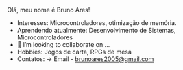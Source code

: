 Olá, meu nome é Bruno Ares!

- Interesses: Microcontroladores, otimização de memória. 
- Aprendendo atualmente: Desenvolvimento de Sistemas, Microcontroladores
- 💞️ I’m looking to collaborate on ...
- Hobbies: Jogos de carta, RPGs de mesa
- Contatos:
  -> Email - brunoares2005@gmail.com

<!---
Bruno-Ares/Bruno-Ares is a ✨ special ✨ repository because its `README.md` (this file) appears on your GitHub profile.
You can click the Preview link to take a look at your changes.
--->
